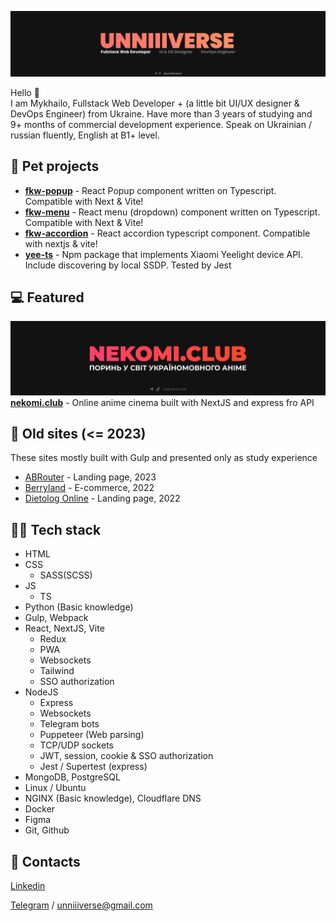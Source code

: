 ![hello](./hello.png)

Hello 👋 <br>
I am Mykhailo, Fullstack Web Developer + (a little bit UI/UX designer & DevOps Engineer) from Ukraine. Have more than 3 years of studying and 9+ months of commercial development experience. Speak on Ukrainian / russian fluently, English at B1+ level.

## 🐇 Pet projects
- [**fkw-popup**](https://github.com/fullkekw/fkw-popup) - React Popup component written on Typescript. Compatible with Next & Vite!
- [**fkw-menu**](https://github.com/fullkekw/fkw-menu) - React menu (dropdown) component written on Typescript. Compatible with Next & Vite!
- [**fkw-accordion**](https://github.com/fullkekw/fkw-accordion) - React accordion typescript component. Compatible with nextjs & vite!
- [**yee-ts**](https://github.com/unniiiverse/yee-ts) - Npm package that implements Xiaomi Yeelight device API. Include discovering by local SSDP. Tested by Jest

## 💻 Featured
![nekomi.club](./featured-nekomi.jpg)
[**nekomi.club**](https://nekomi.club) - Online anime cinema built with NextJS and express fro API

## 👴 Old sites (<= 2023)
These sites mostly built with Gulp and presented only as study experience

- [ABRouter](https://github.com/unniiiverse/abrouter_up-23) - Landing page, 2023
- [Berryland](https://github.com/unniiiverse/berryland_up-22) - E-commerce, 2022
- [Dietolog Online](https://github.com/unniiiverse/dietologOnline_up-22) - Landing page, 2022

## 👨‍💻 Tech stack
+ HTML
+ CSS
  + SASS(SCSS)
+ JS
  + TS
+ Python (Basic knowledge)
+ Gulp, Webpack
+ React, NextJS, Vite
  + Redux
  + PWA
  + Websockets
  + Tailwind
  + SSO authorization
+ NodeJS
  + Express
  + Websockets
  + Telegram bots
  + Puppeteer (Web parsing)
  + TCP/UDP sockets
  + JWT, session, cookie & SSO authorization
  + Jest / Supertest (express)
+ MongoDB, PostgreSQL
+ Linux / Ubuntu
+ NGINX (Basic knowledge), Cloudflare DNS
+ Docker
+ Figma
+ Git, Github

## 📩 Contacts
[Linkedin](https://www.linkedin.com/in/unniiiverse/)

[Telegram](https://t.me/unniiiverse) / [unniiiverse@gmail.com](mailto:unniiiverse@gmail.com)